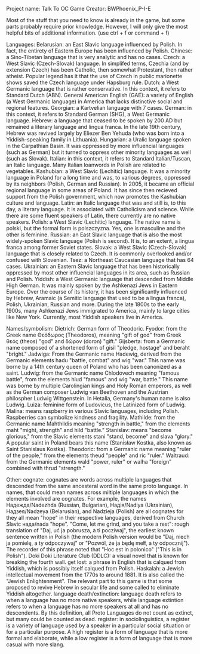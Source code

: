 Project name: Talk To OC Game
Creator: BWPhoenix_P-I-E

Most of the stuff that you need to know is already in the game, but some parts probably require prior knowledge. However, I will only give the most helpful bits of additional information. (use ctrl + f or command + f)

Languages:
  Belarusian: an East Slavic language influenced by Polish. In fact, the entirety of Eastern Europe has been influenced by Polish.
  Chinese: a Sino-Tibetan language that is very analytic and has no cases.
  Czech: a West Slavic (Czech-Slovak) language. In simplifed terms, Czechia (and by extension Czech) has been Catholic, then somewhat Protestant, then rather atheist. Popular legend has it that the use of Czech in public marionette shows saved the Czech language under Hapsburg rule.
  Dutch: a West Germanic language that is rather conservative. In this context, it refers to Standard Dutch (ABN).
  General American English (GAE): a variety of English (a West Germanic language) in America that lacks distinctive social and regional features.
  Georgian: a Kartvelian language with 7 cases.
  German: in this context, it refers to Standard German (SHG), a West Germanic language.
  Hebrew: a language that ceased to be spoken by 200 AD but remained a literary language and lingua franca. In the late 19th century, Hebrew was revived largely by Eliezer Ben Yehuda (who was born into a Yiddish-speaking family in Lithuania).
  Hungarian: a Uralic language spoken in the Carpathian Basin. It was oppressed by more influencial languages (such as German) but it turned to oppress other minority languages as well (such as Slovak).
  Italian: in this context, it refers to Standard Italian/Tuscan, an Italic language. Many Italian loanwords in Polish are related to vegetables.
  Kashubian: a West Slavic (Lechitic) language. It was a minority language in Poland for a long time and was, to various degrees, oppressed by its neighbors (Polish, German and Russian). In 2005, it became an official regional language in some areas of Poland. It has since then recieved support from the Polish government, which now promotes the Kashubian culture and language.
  Latin: an Italic language that was and still is, to this day, a literary language. It is associated with Catholicism and science. While there are some fluent speakers of Latin, there currently are no native speakers.
  Polish: a West Slavic (Lechitic) language. The native name is polski, but the formal form is polszczyzna. Yes, one is masculine and the other is feminine.
  Russian: an East Slavic language that is also the most widely-spoken Slavic language (Polish is second). It is, to an extent, a lingua franca among former Soviet states.
  Slovak: a West Slavic (Czech-Slovak) language that is closely related to Czech. It is commonly overlooked and/or confused with Slovenian.
  Tsez: a Northeast Caucasian language that has 64 cases.
  Ukrainian: an Eastern Slavic language that has been historically oppressed by most other influencial languages in its area, such as Russian and Polish.
  Yiddish: a West Germanic language that descended from Middle High German. It was mainly spoken by the Ashkenazi Jews in Eastern Europe. Over the course of its history, it has been significantly influenced by Hebrew, Aramaic (a Semitic language that used to be a lingua franca), Polish, Ukrainian, Russian and more. During the late 1800s to the early 1900s, many Ashkenazi Jews immigrated to America, mainly to large cities like New York. Currently, most Yiddish speakers live in America.

Names/symbolism:
  Dietrich: German form of Theodoric.
  Fyodor: from the Greek name Θεόδωρος (Theodoros), meaning "gift of god" from Greek θεός (theos) "god" and δῶρον (doron) "gift."
  Gijsberta: from a Germanic name composed of a shortened form of gisil "pledge, hostage" and beraht "bright."
  Jadwiga: From the Germanic name Hadewig, derived from the Germanic elements hadu "battle, combat" and wig "war." This name was borne by a 14th century queen of Poland who has been canonized as a saint.
  Ludwig: from the Germanic name Chlodovech meaning "famous battle", from the elements hlud "famous" and wig "war, battle." This name was borne by multiple Carolingian kings and Holy Roman emperors, as well as the German composer Ludwig van Beethoven and the Austrian philospher Ludwig Wittgenstein. In Hetalia, Germany's human name is also Ludwig.
  Luiza: feminine form of Ludovicus, the Latinized form of Ludwig.
  Malina: means raspberry in various Slavic languages, including Polish. Raspberries can symbolize kindness and fragility.
  Mathilde: from the Germanic name Mahthildis meaning "strength in battle," from the elements maht "might, strength" and hild "battle."
  Stanislav: means "become glorious," from the Slavic elements stani "stand, become" and slava "glory." A popular saint in Poland bears this name (Stanisław Kostka, also known as Saint Stanislaus Kostka).
  Theodoric: from a Germanic name meaning "ruler of the people," from the elements theud "people" and ric "ruler."
  Waltraud: from the Germanic elements wald "power, ruler" or walha "foreign" combined with thrud "strength."

Other:
  cognate: cognates are words across multiple languages that descended from the same ancesteral word in the same proto language. In names, that could mean names across miltiple languages in which the elements involved are cognates. For example, the names Надежда/Nadezhda (Russian, Bulgarian), Надія/Nadiya (Ukrainian), Надзея/Nadzeya (Belarusian), and Nadzieja (Polish) are all cognates for they all mean "hope" in their respective languages, derived from Church Slavic нада/nada "hope".
  "Come, let me grind, and you take a rest": rough translation of "Daj, uć ja pobrusza, a ti pocziwaj", the earliest known sentence written in Polish (the modern Polish version would be "Daj, niech ja pomielę, a ty odpoczywaj" or "Pozwól, że ja będę mełł, a ty odpocznij"). The recorder of this phrase noted that "Hoc est in polonico" ("This is in Polish").
  Doki Doki Literature Club (DDLC): a visual novel that is known for breaking the fourth wall.
  get lost: a phrase in English that is calqued from Yiddish, which is possibly itself calqued from Polish.
  Haskalah: a Jewish intellectual movement from the 1770s to around 1881. It is also called the "Jewish Enlightenment". The relevant part to this game is that some proposed to revive Hebrew in secular life and some called to eliminate Yiddish altogether.
  language death/extinction: language death refers to when a language has no more native speakers, while language extintion refers to when a language has no more speakers at all and has no descendents. By this definition, all Proto Languages do not count as extinct, but many could be counted as dead.
  register: in sociolinguistics, a register is a variety of language used by a speaker in a particular social situation or for a particular purpose. A high register is a form of language that is more formal and elaborate, while a low register is a form of language that is more casual with more slang.
